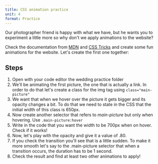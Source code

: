 ```yaml
---
title: CSS animation practice
unit: 4
format: Practice
---
```

Our photographer friend is happy with what we have, but he wants you to experiment a little more so why don't we apply animations to the website?

Check the documentation from [MDN](https://developer.mozilla.org/en-US/docs/Web/CSS/CSS_Transitions/Using_CSS_transitions#Defining_transitions) and [CSS Tricks](https://css-tricks.com/almanac/properties/t/transition/) and create some fun animations for the website. Let's create the first one together:

## Steps

1. Open with your code editor the wedding practice folder
2. We'll be animating the first picture, the one that is actually a link. In order to do that let's create a class for the img tag using `class="main-picture"`
3. We want that when we hover over the picture it gets bigger and its opacity changes a bit. To do that we need to state in the CSS that the initial width of this class is 650px.
4. Now create another selector that refers to _main-picture_ but only when hovering. Use `.main-picture:hover`
5. Write in the code that you want the width to be 700px when on hover. Check if it works!
6. Now, let's play with the opacity and give it a value of .80.
7. If you check the transition you'll see that is a little sudden. To make it more smooth let's say to the .main-picture selector that when a transition occurs, the duration has to be 1 second.
8. Check the result and find at least two other animations to apply!
